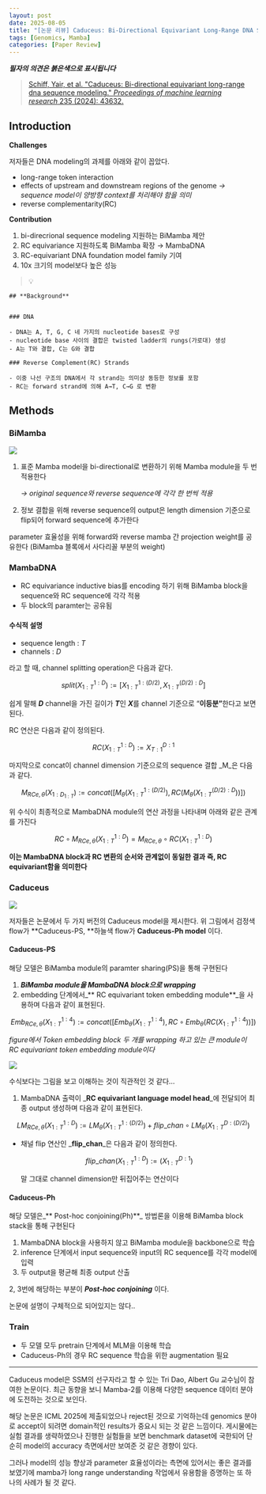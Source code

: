 ```yaml
---
layout: post
date: 2025-08-05
title: "[논문 리뷰] Caduceus: Bi-Directional Equivariant Long-Range DNA Sequence Modeling"
tags: [Genomics, Mamba]
categories: [Paper Review]
---
```


<span class="notion-red">_**필자의 의견은 붉은색으로 표시됩니다**_</span>


> [Schiff, Yair, et al. "Caduceus: Bi-directional equivariant long-range dna sequence modeling." ](https://pmc.ncbi.nlm.nih.gov/articles/PMC12189541/)[_Proceedings of machine learning research_](https://pmc.ncbi.nlm.nih.gov/articles/PMC12189541/)[ 235 (2024): 43632.](https://pmc.ncbi.nlm.nih.gov/articles/PMC12189541/)



## Introduction


**Challenges**


저자들은 DNA modeling의 과제를 아래와 같이 꼽았다.

- long-range token interaction
- effects of upstream and downstream regions of the genome 
_→ sequence model이 양방향 context를 처리해야 함을 의미_
- reverse complementarity(RC)

**Contribution**

1. bi-direcrional sequence modeling 지원하는 BiMamba 제안
1. RC equivariance 지원하도록 BiMamba 확장 → MambaDNA
1. RC-equivariant DNA foundation model family 기여
1. 10x 크기의 model보다 높은 성능

> 💡 


	## **Background**


	### DNA

	- DNA는 A, T, G, C 네 가지의 nucleotide bases로 구성
	- nucleotide base 사이의 결합은 twisted ladder의 rungs(가로대) 생성
	- A는 T와 결합, C는 G와 결합

	### Reverse Complement(RC) Strands

	- 이중 나선 구조의 DNA에서 각 strand는 의미상 동등한 정보를 포함
	- RC는 forward strand에 의해 A→T, C→G 로 변환


## Methods



### BiMamba


![](https://prod-files-secure.s3.us-west-2.amazonaws.com/542b861c-36a8-4051-84e5-8804b6728dba/2c247d59-7815-4980-99f0-8f0d21f445a7/image.png?X-Amz-Algorithm=AWS4-HMAC-SHA256&X-Amz-Content-Sha256=UNSIGNED-PAYLOAD&X-Amz-Credential=ASIAZI2LB4664YUHEMF2%2F20250908%2Fus-west-2%2Fs3%2Faws4_request&X-Amz-Date=20250908T033138Z&X-Amz-Expires=3600&X-Amz-Security-Token=IQoJb3JpZ2luX2VjEEgaCXVzLXdlc3QtMiJGMEQCIHcY%2Fw7jywVjzCFZB16%2F7nxWLvCoYTJ07OlmFLIuNIh%2BAiBhCMztsiSpxFaLtAoIBOtSYFHN%2FH0d5wQrWUDWgY5fSyqIBAix%2F%2F%2F%2F%2F%2F%2F%2F%2F%2F8BEAAaDDYzNzQyMzE4MzgwNSIMA%2BRrHzWOCLPqU73HKtwDYiErvtkuxFXN1Yw45VlP0ona13%2FPv3YqYhGr5%2BI1UKDkwquauDVOnQ2DpUv96UBPMhpzKwNDRcaAVBtu%2FF9d7zz5E0Up%2BkktIrtl2LobOm5QaKE3mR%2BCZE%2B93CE1UNsoebKQEoJ0yr%2B%2FYc7OjjTuLiei0EDWAOyuvj2zJ8mTWqtK%2B8z%2BP0ZfL8lASnPrqUwfm09J9E0wTR07bE16ZJlU%2FdqDRf%2BT%2B4wcA9uEZDUYIQ7vMrvtQh%2BeYJgwGFDcCuvsBd2DNe0oFLqAFEcu9AUlnkCKiBqG50ZewAobMf3F%2FAxKE%2FU6vxQsJSddxrzEhBzdEDFmcU%2FYUFpbdO%2FzgAE6VeKraDbt1bQYNXhFz7obWZwaQPF77AL%2ByaZGKv5KFJ1p4qvFkevcaFuQJ27oiD1yEwrHiMndFGfWZ1%2F618SHbz5yc0Uk3L%2FSmOB1IAynjTMPw09pPjt%2BKpINvWYs3ozsKx1Fv3k5eGwJOzjhmeksrge%2Bbpl5bmYKGZFlG%2F%2B6wM9WkT02OiHKbp7ziBVu90yIBIQGFlNzvEjYg8zxqzlW8uYRyn%2BoqwGvfUx66jdfrmUoEJiu7sj0xYjrPAhehtnFBmJElmB%2FJRV1%2FrgE00rBs9JBSoJBlEY0uV%2FA9X4wt7v4xQY6pgG6mxnkgazy5iNdk2GbVPI0G%2BnPRNamJYmUO5HSbUCT4B2r1YHZsFQv3oTA3zI9qo6ScP8PEK%2BDqqkzyEkUu95KL2KP%2BNfIQ2HTu5fhVc0DHUopasKNrbXer0Z4TnrAQpRJ%2FbCyI6ioLxozqqhdRUxFbavrchMXY65me%2BkMGy82jlMDT803xAZ5DEPde74qV7hfo5Fw7XvTmWV6%2BxAyCS2y%2FbsF3y01&X-Amz-Signature=13b606d68518a6ff1e7bda8546932f784a1293b0d7b0a3fd72b7fadf1a56835f&X-Amz-SignedHeaders=host&x-amz-checksum-mode=ENABLED&x-id=GetObject)

1. 표준 Mamba model을 bi-directional로 변환하기 위해 Mamba module을 두 번 적용한다

	_→ original sequence와 reverse sequence에 각각 한 번씩 적용_

1. 정보 결합을 위해 reverse sequence의 output은 length dimension 기준으로 flip되어 forward sequence에 추가한다

parameter 효율성을 위해 forward와 reverse mamba 간 projection weight를 공유한다 (BiMamba 블록에서 사다리꼴 부분의 weight)



### MambaDNA

- RC equivariance inductive bias를 encoding 하기 위해 BiMamba block을 sequence와 RC sequence에 각각 적용
- 두 block의 paramter는 공유됨


#### 수식적 설명

- sequence length : _T_
- channels : _D_

라고 할 때,  channel splitting operation은 다음과 같다.


$$
split(X^{1:D}_{1:T}):=[X^{1:(D/2)}_{1:T},X^{(D/2):D}_{1:T}]
$$


<span class="notion-red">쉽게 말해 </span><span class="notion-red">_**D**_</span><span class="notion-red"> channel을 가진 길이가 </span><span class="notion-red">_**T**_</span><span class="notion-red">인 </span><span class="notion-red">_**X**_</span><span class="notion-red">를 channel 기준으로 “</span><span class="notion-red">**이등분”**</span><span class="notion-red">한다고 보면 된다.</span>


RC 연산은 다음과 같이 정의된다.


$$
RC(X^{1:D}_{1:T}):=X^{D:1}_{T:1}
$$


마지막으로 concat이 channel dimension 기준으로의 sequence 결합 _M_은 다음과 같다.


$$
M_{RCe,\theta}(X_{1:D_{1:T}}):=concat([M_{\theta}(X^{1:(D/2)}_{1:T}),RC(M_{\theta}(X^{(D/2):D}_{1:T}))])
$$


위 수식이 최종적으로 MambaDNA module의 연산 과정을 나타내며 아래와 같은 관계를 가진다


$$
RC\circ M_{RCe,\theta}(X^{1:D}_{1:T}) = M_{RCe,\theta} \circ RC(X^{1:D}_{1:T})
$$


**이는 MambaDNA block과 RC 변환의 순서와 관계없이 동일한 결과 즉, RC equivariant함을 의미한다**



### Caduceus


![](https://prod-files-secure.s3.us-west-2.amazonaws.com/542b861c-36a8-4051-84e5-8804b6728dba/f94a60d7-8145-473b-aef9-7c68d3ec604a/image.png?X-Amz-Algorithm=AWS4-HMAC-SHA256&X-Amz-Content-Sha256=UNSIGNED-PAYLOAD&X-Amz-Credential=ASIAZI2LB4664YUHEMF2%2F20250908%2Fus-west-2%2Fs3%2Faws4_request&X-Amz-Date=20250908T033138Z&X-Amz-Expires=3600&X-Amz-Security-Token=IQoJb3JpZ2luX2VjEEgaCXVzLXdlc3QtMiJGMEQCIHcY%2Fw7jywVjzCFZB16%2F7nxWLvCoYTJ07OlmFLIuNIh%2BAiBhCMztsiSpxFaLtAoIBOtSYFHN%2FH0d5wQrWUDWgY5fSyqIBAix%2F%2F%2F%2F%2F%2F%2F%2F%2F%2F8BEAAaDDYzNzQyMzE4MzgwNSIMA%2BRrHzWOCLPqU73HKtwDYiErvtkuxFXN1Yw45VlP0ona13%2FPv3YqYhGr5%2BI1UKDkwquauDVOnQ2DpUv96UBPMhpzKwNDRcaAVBtu%2FF9d7zz5E0Up%2BkktIrtl2LobOm5QaKE3mR%2BCZE%2B93CE1UNsoebKQEoJ0yr%2B%2FYc7OjjTuLiei0EDWAOyuvj2zJ8mTWqtK%2B8z%2BP0ZfL8lASnPrqUwfm09J9E0wTR07bE16ZJlU%2FdqDRf%2BT%2B4wcA9uEZDUYIQ7vMrvtQh%2BeYJgwGFDcCuvsBd2DNe0oFLqAFEcu9AUlnkCKiBqG50ZewAobMf3F%2FAxKE%2FU6vxQsJSddxrzEhBzdEDFmcU%2FYUFpbdO%2FzgAE6VeKraDbt1bQYNXhFz7obWZwaQPF77AL%2ByaZGKv5KFJ1p4qvFkevcaFuQJ27oiD1yEwrHiMndFGfWZ1%2F618SHbz5yc0Uk3L%2FSmOB1IAynjTMPw09pPjt%2BKpINvWYs3ozsKx1Fv3k5eGwJOzjhmeksrge%2Bbpl5bmYKGZFlG%2F%2B6wM9WkT02OiHKbp7ziBVu90yIBIQGFlNzvEjYg8zxqzlW8uYRyn%2BoqwGvfUx66jdfrmUoEJiu7sj0xYjrPAhehtnFBmJElmB%2FJRV1%2FrgE00rBs9JBSoJBlEY0uV%2FA9X4wt7v4xQY6pgG6mxnkgazy5iNdk2GbVPI0G%2BnPRNamJYmUO5HSbUCT4B2r1YHZsFQv3oTA3zI9qo6ScP8PEK%2BDqqkzyEkUu95KL2KP%2BNfIQ2HTu5fhVc0DHUopasKNrbXer0Z4TnrAQpRJ%2FbCyI6ioLxozqqhdRUxFbavrchMXY65me%2BkMGy82jlMDT803xAZ5DEPde74qV7hfo5Fw7XvTmWV6%2BxAyCS2y%2FbsF3y01&X-Amz-Signature=eefa221db6bb5ec8e0a9209955385ed820cf479a0b5e8d799e4515684b6bc0ae&X-Amz-SignedHeaders=host&x-amz-checksum-mode=ENABLED&x-id=GetObject)


저자들은 논문에서 두 가지 버전의 Caduceus model을 제시한다. 위 그림에서 검정색 flow가 **Caduceus-PS, **하늘색 flow가 **Caduceus-Ph model** 이다.



#### Caduceus-PS


해당 모델은 BiMamba module의 paramter sharing(PS)을 통해 구현된다

1. _**BiMamba module을 MambaDNA block으로 wrapping**_
1. embedding 단계에서_** RC equivariant token embedding module**_을 사용하며 다음과 같이 표현된다.

$$
Emb_{RCe,\theta}(X^{1:4}_{1:T}):=concat([Emb_{\theta}(X^{1:4}_{1:T}),RC \circ Emb_{\theta}(RC(X^{1:4}_{1:T}))])
$$


_figure에서 Token embedding block 두 개를 wrapping 하고 있는 큰 module이 RC equivariant token embedding module이다_


![](https://prod-files-secure.s3.us-west-2.amazonaws.com/542b861c-36a8-4051-84e5-8804b6728dba/b175e4da-71eb-4e91-8c23-a06dabe673c9/image.png?X-Amz-Algorithm=AWS4-HMAC-SHA256&X-Amz-Content-Sha256=UNSIGNED-PAYLOAD&X-Amz-Credential=ASIAZI2LB4664YUHEMF2%2F20250908%2Fus-west-2%2Fs3%2Faws4_request&X-Amz-Date=20250908T033138Z&X-Amz-Expires=3600&X-Amz-Security-Token=IQoJb3JpZ2luX2VjEEgaCXVzLXdlc3QtMiJGMEQCIHcY%2Fw7jywVjzCFZB16%2F7nxWLvCoYTJ07OlmFLIuNIh%2BAiBhCMztsiSpxFaLtAoIBOtSYFHN%2FH0d5wQrWUDWgY5fSyqIBAix%2F%2F%2F%2F%2F%2F%2F%2F%2F%2F8BEAAaDDYzNzQyMzE4MzgwNSIMA%2BRrHzWOCLPqU73HKtwDYiErvtkuxFXN1Yw45VlP0ona13%2FPv3YqYhGr5%2BI1UKDkwquauDVOnQ2DpUv96UBPMhpzKwNDRcaAVBtu%2FF9d7zz5E0Up%2BkktIrtl2LobOm5QaKE3mR%2BCZE%2B93CE1UNsoebKQEoJ0yr%2B%2FYc7OjjTuLiei0EDWAOyuvj2zJ8mTWqtK%2B8z%2BP0ZfL8lASnPrqUwfm09J9E0wTR07bE16ZJlU%2FdqDRf%2BT%2B4wcA9uEZDUYIQ7vMrvtQh%2BeYJgwGFDcCuvsBd2DNe0oFLqAFEcu9AUlnkCKiBqG50ZewAobMf3F%2FAxKE%2FU6vxQsJSddxrzEhBzdEDFmcU%2FYUFpbdO%2FzgAE6VeKraDbt1bQYNXhFz7obWZwaQPF77AL%2ByaZGKv5KFJ1p4qvFkevcaFuQJ27oiD1yEwrHiMndFGfWZ1%2F618SHbz5yc0Uk3L%2FSmOB1IAynjTMPw09pPjt%2BKpINvWYs3ozsKx1Fv3k5eGwJOzjhmeksrge%2Bbpl5bmYKGZFlG%2F%2B6wM9WkT02OiHKbp7ziBVu90yIBIQGFlNzvEjYg8zxqzlW8uYRyn%2BoqwGvfUx66jdfrmUoEJiu7sj0xYjrPAhehtnFBmJElmB%2FJRV1%2FrgE00rBs9JBSoJBlEY0uV%2FA9X4wt7v4xQY6pgG6mxnkgazy5iNdk2GbVPI0G%2BnPRNamJYmUO5HSbUCT4B2r1YHZsFQv3oTA3zI9qo6ScP8PEK%2BDqqkzyEkUu95KL2KP%2BNfIQ2HTu5fhVc0DHUopasKNrbXer0Z4TnrAQpRJ%2FbCyI6ioLxozqqhdRUxFbavrchMXY65me%2BkMGy82jlMDT803xAZ5DEPde74qV7hfo5Fw7XvTmWV6%2BxAyCS2y%2FbsF3y01&X-Amz-Signature=8f6c0c908652fc9e84858eb618ec0b1ab590d9a35ccba95ca8f5075602682217&X-Amz-SignedHeaders=host&x-amz-checksum-mode=ENABLED&x-id=GetObject)


<span class="notion-red">수식보다는 그림을 보고 이해하는 것이 직관적인 것 같다…</span>

1. MambaDNA 출력이 _**RC equivariant language model head**_에 전달되어 최종 output 생성하며 다음과 같이 표현된다.

$$
LM_{RCe,\theta}(X^{1:D}_{1:T}):= LM_{\theta}(X^{1:(D/2)}_{1:T})+flip\_chan\circ LM_{\theta}(X^{D:(D/2)}_{1:T})
$$

- 채널 flip 연산인 _**flip\_chan**_은 다음과 같이 정의한다.

	$$
	flip\_chan(X^{1:D}_{1:T}):=(X^{D:1}_{1:T})
	$$


	말 그대로 channel dimension만 뒤집어주는 연산이다



#### Caduceus-Ph


해당 모델은_** Post-hoc conjoining(Ph)**_ 방법론을 이용해 BiMamba block stack을 통해 구현된다

1. MambaDNA block을 사용하지 않고 BiMamba module을 backbone으로 학습
1. inference 단계에서 input sequence와 input의 RC sequence를 각각 model에 입력
1. 두 output을 평균해 최종 output 산출

2, 3번에 해당하는 부분이 _**Post-hoc conjoining**_ 이다.


<span class="notion-red">논문에 설명이 구체적으로 되어있지는 않다..</span>



### Train

- 두 모델 모두 pretrain 단계에서 MLM을 이용해 학습
- Caduceus-Ph의 경우 RC sequence 학습을 위한 augmentation 필요

---


<span class="notion-red">Caduceus model은 SSM의 선구자라고 할 수 있는 Tri Dao, Albert Gu 교수님이 참여한 논문이다. 최근 동향을 보니 Mamba-2를 이용해 다양한 sequence 데이터 분야에 도전하는 것으로 보인다.</span>


<span class="notion-red">해당 논문은 ICML 2025에 제출되었으나 reject된 것으로 기억하는데 genomics 분야로 accept이 되려면 domain적인 results가 중요시 되는 것 같은 느낌이다. 게시물에는 실험 결과를 생략하였으나 진행한 실험들을 보면 benchmark dataset에 국한되어 단순히 model의 accuracy 측면에서만 보여준 것 같은 경향이 있다.</span>


<span class="notion-red">그러나 model의 성능 향상과 parameter 효율성이라는 측면에 있어서는 좋은 결과를 보였기에 mamba가 long range understanding 작업에서 유용함을 증명하는 또 하나의 사례가 될 것 같다.</span>


